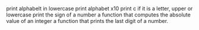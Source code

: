 print alphabelt in lowercase
print alphabet x10
print c if it is a letter, upper or lowercase
print the sign of a number
a function that computes the absolute value of an integer
a function that prints the last digit of a number.

